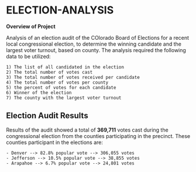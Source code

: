# ELECTION-ANALYSIS
**Overview of Project**

  Analysis of an election audit of the COlorado Board of Elections for a recent 
  local congressional election, to determine the winning candidate and the largest voter turnout, 
  based on county. The analysis required the following data to be utilized:
    
    1) The list of all candidated in the election
    2) The total number of votes cast
    3) The total number of votes received per candidate
    4) The total number of votes per county
    5) the percent of votes for each candidate
    6) Winner of the election
    7) The county with the largest voter turnout
    
## Election Audit Results ##

  Results of the audit showed a total of **369,711** votes cast during the congressional election
  from the counties participating in the precinct.  These counties participant in the elections are:
  
    - Denver --> 82.8% popular vote --> 306,055 votes  
    - Jefferson --> 10.5% popular vote --> 38,855 votes
    - Arapahoe --> 6.7% popular vote --> 24,801 votes
    
    
